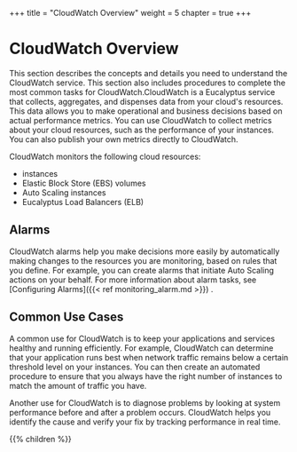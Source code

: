 +++
title = "CloudWatch Overview"
weight = 5
chapter = true
+++


# CloudWatch Overview
This section describes the concepts and details you need to understand the CloudWatch service. This section also includes procedures to complete the most common tasks for CloudWatch.CloudWatch is a Eucalyptus service that collects, aggregates, and dispenses data from your cloud's resources. This data allows you to make operational and business decisions based on actual performance metrics. You can use CloudWatch to collect metrics about your cloud resources, such as the performance of your instances. You can also publish your own metrics directly to CloudWatch. 

CloudWatch monitors the following cloud resources: 



* instances 
* Elastic Block Store (EBS) volumes 
* Auto Scaling instances 
* Eucalyptus Load Balancers (ELB) 

## Alarms
CloudWatch alarms help you make decisions more easily by automatically making changes to the resources you are monitoring, based on rules that you define. For example, you can create alarms that initiate Auto Scaling actions on your behalf. For more information about alarm tasks, see [Configuring Alarms]({{< ref monitoring_alarm.md >}}) . 


## Common Use Cases
A common use for CloudWatch is to keep your applications and services healthy and running efficiently. For example, CloudWatch can determine that your application runs best when network traffic remains below a certain threshold level on your instances. You can then create an automated procedure to ensure that you always have the right number of instances to match the amount of traffic you have. 

Another use for CloudWatch is to diagnose problems by looking at system performance before and after a problem occurs. CloudWatch helps you identify the cause and verify your fix by tracking performance in real time. 



{{% children %}}
